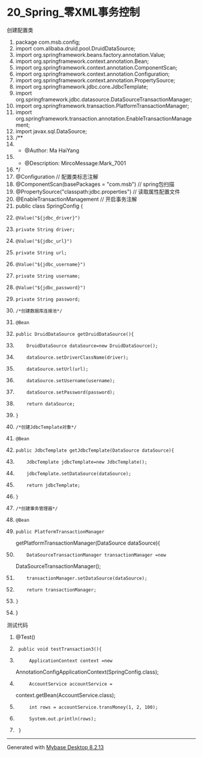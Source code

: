 ﻿
# 20_Spring_零XML事务控制

创建配置类 




1.  package com.msb.config;
2.  import com.alibaba.druid.pool.DruidDataSource;
3.  import org.springframework.beans.factory.annotation.Value;
4.  import org.springframework.context.annotation.Bean;
5.  import org.springframework.context.annotation.ComponentScan;
6.  import org.springframework.context.annotation.Configuration;
7.  import org.springframework.context.annotation.PropertySource;
8.  import org.springframework.jdbc.core.JdbcTemplate;
9.  import org.springframework.jdbc.datasource.DataSourceTransactionManager;
10. import org.springframework.transaction.PlatformTransactionManager;
11. import
    org.springframework.transaction.annotation.EnableTransactionManagement;
12. import javax.sql.DataSource;
13. /**
14.  * @Author: Ma HaiYang
15.  * @Description: MircoMessage:Mark_7001
16.  */
17. @Configuration  // 配置类标志注解
18. @ComponentScan(basePackages = "com.msb") // spring包扫描
19. @PropertySource("classpath:jdbc.properties") // 读取属性配置文件
20. @EnableTransactionManagement // 开启事务注解
21. public class SpringConfig {
22.     @Value("${jdbc_driver}")
23.     private String driver;
24.     @Value("${jdbc_url}")
25.     private String url;
26.     @Value("${jdbc_username}")
27.     private String username;
28.     @Value("${jdbc_password}")
29.     private String password;
30.     /*创建数据库连接池*/
31.     @Bean
32.     public DruidDataSource getDruidDataSource(){
33.         DruidDataSource dataSource=new DruidDataSource();
34.         dataSource.setDriverClassName(driver);
35.         dataSource.setUrl(url);
36.         dataSource.setUsername(username);
37.         dataSource.setPassword(password);
38.         return dataSource;
39.     }
40.     /*创建JdbcTemplate对象*/
41.     @Bean
42.     public JdbcTemplate getJdbcTemplate(DataSource dataSource){
43.         JdbcTemplate jdbcTemplate=new JdbcTemplate();
44.         jdbcTemplate.setDataSource(dataSource);
45.         return jdbcTemplate;
46.     }
47.     /*创建事务管理器*/
48.     @Bean
49.     public PlatformTransactionManager
    getPlatformTransactionManager(DataSource dataSource){
50.         DataSourceTransactionManager transactionManager =new
    DataSourceTransactionManager();
51.         transactionManager.setDataSource(dataSource);
52.         return transactionManager;
53.     }
54. }

 




测试代码 




1.  @Test()
2.      public void testTransaction3(){
3.          ApplicationContext context =new
    AnnotationConfigApplicationContext(SpringConfig.class);
4.          AccountService accountService =
    context.getBean(AccountService.class);
5.          int rows = accountService.transMoney(1, 2, 100);
6.          System.out.println(rows);
7.      } 

















































































------------------------------------------------------------
Generated with [Mybase Desktop 8.2.13](http://www.wjjsoft.com/mybase.html?ref=markdown_export)
